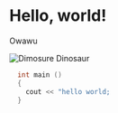 # Hello, world!
Owawu

![Dimosure Dinosaur](https://i.pinimg.com/736x/39/e2/bf/39e2bfb45af476988f781368e47568b0.jpg)

``` c++
  int main ()
  {
    cout << "hello world;
  }
